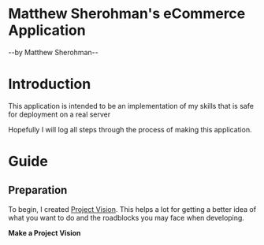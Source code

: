 
# Matthew Sherohman's eCommerce Application

--by Matthew Sherohman--

# Introduction

This application is intended to be an implementation of my skills that is safe
for deployment on a real server

Hopefully I will log all steps through the process of making this application.

# Guide

## Preparation

To begin, I created [Project Vision](./docs/ProjectVision.md). This helps a lot 
for getting a better idea of what you want to do and the roadblocks you may face
when developing.

**Make a Project Vision**
